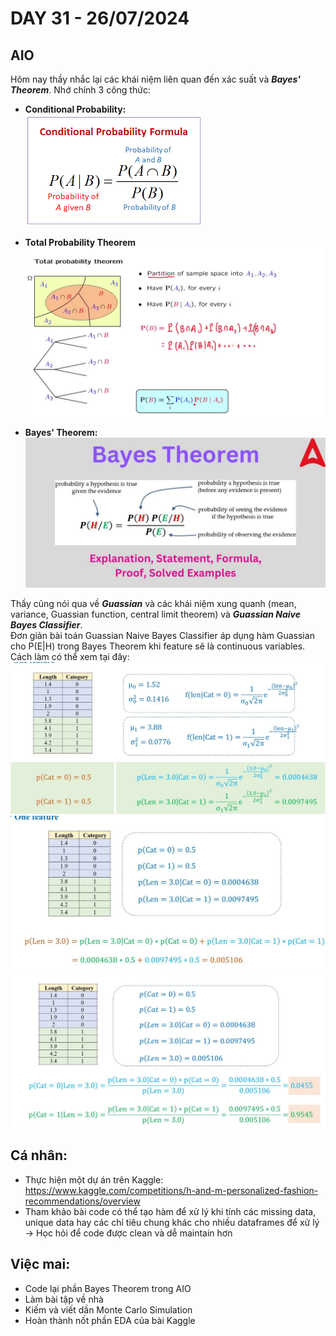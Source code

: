 # DAY 31 - 26/07/2024
## AIO

Hôm nay thầy nhắc lại các khái niệm liên quan đến xác suất và ***Bayes' Theorem***. Nhớ chính 3 công thức:
- **Conditional Probability:**\
![alt text](image.png)

- **Total Probability Theorem**\
![alt text](image-1.png)

- **Bayes' Theorem:**\
![alt text](image-2.png)

Thầy cũng nói qua về ***Guassian*** và các khái niệm xung quanh (mean, variance, Guassian function, central limit theorem) và ***Guassian Naive Bayes Classifier***.\
Đơn giản bài toán Guassian Naive Bayes Classifier áp dụng hàm Guassian cho P(E|H) trong Bayes Theorem khi feature sẽ là continuous variables. Cách làm có thể xem tại đây:\
![alt text](image-3.png)\
![alt text](image-4.png)\
![alt text](image-5.png)

## Cá nhân:
- Thực hiện một dự án trên Kaggle: https://www.kaggle.com/competitions/h-and-m-personalized-fashion-recommendations/overview
- Tham khảo bài code có thể tạo hàm để xử lý khi tính các missing data, unique data hay các chỉ tiêu chung khác cho nhiều dataframes để xử lý -> Học hỏi để code được clean và dễ maintain hơn

## Việc mai:
- Code lại phần Bayes Theorem trong AIO
- Làm bài tập về nhà
- Kiếm và viết dần Monte Carlo Simulation
- Hoàn thành nốt phần EDA của bài Kaggle
